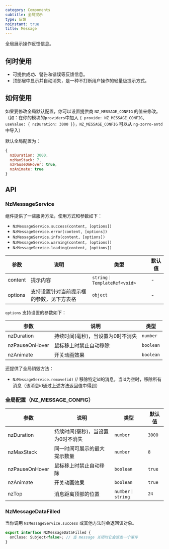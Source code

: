 ```yaml
---
category: Components
subtitle: 全局提示
type: 反馈
noinstant: true
title: Message
---
```


全局展示操作反馈信息。

## 何时使用

- 可提供成功、警告和错误等反馈信息。
- 顶部居中显示并自动消失，是一种不打断用户操作的轻量级提示方式。

## 如何使用

如果要修改全局默认配置，你可以设置提供商 `NZ_MESSAGE_CONFIG` 的值来修改。
（如：在你的模块的`providers`中加入 `{ provide: NZ_MESSAGE_CONFIG, useValue: { nzDuration: 3000 }}`，`NZ_MESSAGE_CONFIG` 可以从 `ng-zorro-antd` 中导入）

默认全局配置为：
```js
{
  nzDuration: 3000,
  nzMaxStack: 7,
  nzPauseOnHover: true,
  nzAnimate: true
}
```

## API

### NzMessageService

组件提供了一些服务方法，使用方式和参数如下：

- `NzMessageService.success(content, [options])`
- `NzMessageService.error(content, [options])`
- `NzMessageService.info(content, [options])`
- `NzMessageService.warning(content, [options])`
- `NzMessageService.loading(content, [options])`

| 参数 | 说明 | 类型 | 默认值 |
| --- | --- | --- | --- |
| content | 提示内容 | `string｜TemplateRef<void>` | - |
| options | 支持设置针对当前提示框的参数，见下方表格 | `object` | - |

`options` 支持设置的参数如下：

| 参数 | 说明 | 类型 |
| --- | --- | --- |
| nzDuration | 持续时间(毫秒)，当设置为0时不消失 | `number` |
| nzPauseOnHover | 鼠标移上时禁止自动移除 | `boolean` |
| nzAnimate | 开关动画效果 | `boolean` |

还提供了全局销毁方法：

- `NzMessageService.remove(id)` // 移除特定id的消息，当id为空时，移除所有消息（该消息id通过上述方法返回值中得到）

### 全局配置（NZ_MESSAGE_CONFIG）

| 参数 | 说明 | 类型 | 默认值 |
| --- | --- | --- | --- |
| nzDuration | 持续时间(毫秒)，当设置为0时不消失 | `number` | `3000` |
| nzMaxStack | 同一时间可展示的最大提示数量 | `number` | `8` |
| nzPauseOnHover | 鼠标移上时禁止自动移除 | `boolean` | `true` |
| nzAnimate | 开关动画效果 | `boolean` | `true` |
| nzTop | 消息距离顶部的位置 | `number｜string` | `24` |

### NzMessageDataFilled

当你调用 `NzMessageService.success` 或其他方法时会返回该对象。

```ts
export interface NzMessageDataFilled {
  onClose: Subject<false>; // 当 message 关闭时它会派发一个事件
}
```
